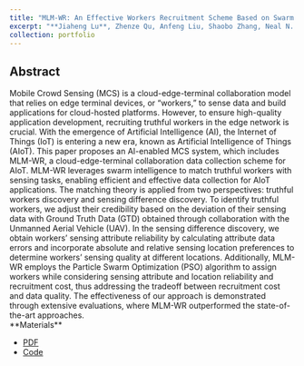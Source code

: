 ```yaml
---
title: "MLM-WR: An Effective Workers Recruitment Scheme Based on Swarm Intelligence for Mobile Crowd Sensing"
excerpt: "**Jiaheng Lu**, Zhenze Qu, Anfeng Liu, Shaobo Zhang, Neal N. Xiong. <br>To appear in *IEEE Internet of Things Journal* (DOI: 10.1109/JIOT.2023.3309959)"
collection: portfolio
---
```


<h2>Abstract</h2>
Mobile Crowd Sensing (MCS) is a cloud-edge-terminal collaboration model that relies on edge terminal devices, or “workers,” to sense data and build applications for cloud-hosted platforms. However, to ensure high-quality application development, recruiting truthful workers in the edge network is crucial. With the emergence of Artificial Intelligence (AI), the Internet of Things (IoT) is entering a new era, known as Artificial Intelligence of Things (AIoT). This paper proposes an AI-enabled MCS system, which includes MLM-WR, a cloud-edge-terminal collaboration data collection scheme for AIoT. MLM-WR leverages swarm intelligence to match truthful workers with sensing tasks, enabling efficient and effective data collection for AIoT applications. The matching theory is applied from two perspectives: truthful workers discovery and sensing difference discovery. To identify truthful workers, we adjust their credibility based on the deviation of their sensing data with Ground Truth Data (GTD) obtained through collaboration with the Unmanned Aerial Vehicle (UAV). In the sensing difference discovery, we obtain workers’ sensing attribute reliability by calculating attribute data errors and incorporate absolute and relative sensing location preferences to determine workers’ sensing quality at different locations. Additionally, MLM-WR employs the Particle Swarm Optimization (PSO) algorithm to assign workers while considering sensing attribute and location reliability and recruitment cost, thus addressing the tradeoff between recruitment cost and data quality. The effectiveness of our approach is demonstrated through extensive evaluations, where MLM-WR outperformed the state-of-the-art approaches.

<br>
**Materials**
<ul>
<li><a href="http://JhengLu.github.io/files/MLM-WR.pdf">PDF</a></li>
<li><a href="https://github.com/JhengLu/MLM-WR">Code</a></li>
</ul>

